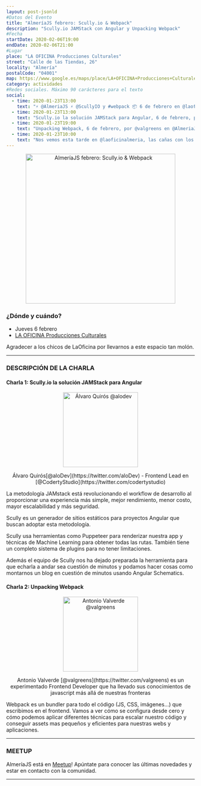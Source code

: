 ```yaml
---
layout: post-jsonld
#Datos del Evento
title: "AlmeríaJS febrero: Scully.io & Webpack"
description: "Scully.io JAMStack con Angular y Unpacking Webpack"
#Fecha
startDate: 2020-02-06T19:00
endDate: 2020-02-06T21:00
#Lugar
place: "LA OFICINA Producciones Culturales"
street: "Calle de las Tiendas, 26"
locality: "Almería"
postalCode: "04001"
map: https://www.google.es/maps/place/LA+OFICINA+Producciones+Culturales/@36.8407451,-2.4659522,15z/data=!4m2!3m1!1s0x0:0xcdfbe3a383b843eb?sa=X&ved=0ahUKEwiA3eLxnI7UAhUJ5xoKHV8ZD5UQ_BIIgQEwDg
category: actividades
#Redes sociales. Máximo 90 carácteres para el texto
social:
  - time: 2020-01-23T13:00
    text: "⚡️ @AlmeriaJS ⚡️ @ScullyIO y #webpack 📦 6 de febrero en @laoficinalmeria"
  - time: 2020-01-23T13:00
    text: "Scully.io la solución JAMStack para Angular, 6 de febrero, por @aloDev en @AlmeriaJS"
  - time: 2020-01-23T19:00
    text: "Unpacking Webpack, 6 de febrero, por @valgreens en @AlmeriaJS"
  - time: 2020-01-23T10:00
    text: "Nos vemos esta tarde en @laoficinalmeria, las cañas con los JavaScripters mas cañeros @AlmeriaJS 👩🏻‍💻🍻👨🏻‍💻"
---
```


<p align="center">
  <img src="https://secure.meetupstatic.com/photos/event/a/d/f/c/highres_488324540.jpeg" alt="AlmeríaJS febrero: Scully.io & Webpack" height="400px"/>
</p>

### ¿Dónde y cuándo?

- Jueves 6 febrero
- [LA OFICINA Producciones Culturales](https://www.google.es/maps/place/LA+OFICINA+Producciones+Culturales/@36.8407451,-2.4659522,15z/data=!4m15!1m9!4m8!1m0!1m6!1m2!1s0xd7a9dfd82f7b2d7:0xcdfbe3a383b843eb!2sLA+OFICINA+Producciones+Culturales,+Calle+de+las+Tiendas,+26,+04001+Almer%C3%ADa!2m2!1d-2.4659522!2d36.8407451!3m4!1s0x0:0xcdfbe3a383b843eb!8m2!3d36.8407451!4d-2.4659522)

Agradecer a los chicos de LaOficina por llevarnos a este espacio tan molón.

---

### DESCRIPCIÓN DE LA CHARLA
#### Charla 1: Scully.io la solución JAMStack para Angular
<p align="center">
  <img src="https://pbs.twimg.com/profile_images/974006565215899648/4c4XGImK_200x200.jpg" alt="Álvaro Quirós @alodev" width="200px"/>
</p>
<p align="center">Álvaro Quirós[@aloDev](https://twitter.com/aloDev) - Frontend Lead en [@CodertyStudio](https://twitter.com/codertystudio)</p>

La metodología JAMstack está revolucionando el workflow de desarrollo al proporcionar una experiencia más simple, mejor rendimiento, menor costo, mayor escalabilidad y más seguridad.

Scully es un generador de sitios estáticos para proyectos Angular que buscan adoptar esta metodología.

Scully usa herramientas como Puppeteer para renderizar nuestra app y técnicas de Machine Learning para obtener todas las rutas. También tiene un completo sistema de plugins para no tener limitaciones.

Además el equipo de Scully nos ha dejado preparada la herramienta para que echarla a andar sea cuestión de minutos y podamos hacer cosas como montarnos un blog en cuestión de minutos usando Angular Schematics.



#### Charla 2: Unpacking Webpack
<p align="center">
  <img src="https://pbs.twimg.com/profile_images/885403013648703488/OEMNtFc1_200x200.jpg" alt="Antonio Valverde @valgreens" width="200px"/>
</p>
<p align="center">Antonio Valverde [@valgreens](https://twitter.com/valgreens) es un experimentado Frontend Developer que ha llevado sus conocimientos de javascript más allá de nuestras fronteras</p>

Webpack es un bundler para todo el código (JS, CSS, imágenes...) que escribimos en el frontend. Vamos a ver cómo se configura desde cero y cómo podemos aplicar diferentes técnicas para escalar nuestro código y conseguir assets mas pequeños y eficientes para nuestras webs y aplicaciones.


---

### MEETUP
AlmeríaJS está en [Meetup](https://www.meetup.com/es-ES/almeriajs/)! Apúntate para conocer las últimas novedades y estar en contacto con la comunidad.


---
